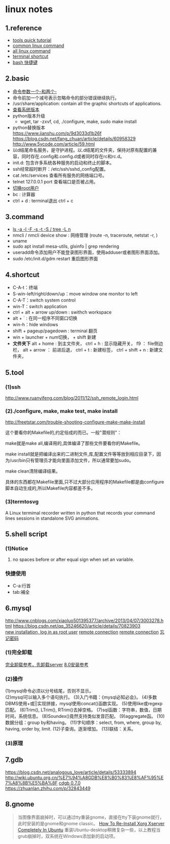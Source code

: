 # linux notes

## 1.reference

+ [tools quick tutorial](http://linuxtools-rst.readthedocs.io/zh_CN/latest/base/01_use_man.html)
+ [common linux command](https://www.cnblogs.com/peida/archive/2012/12/05/2803591.html)
+ [all linux command](http://www.runoob.com/linux/linux-command-manual.html)
+ [terminal shortcut](https://www.cnblogs.com/cobbliu/p/3629772.html)
+ [bash 快捷键](https://github.com/hokein/Wiki/wiki/Bash-Shell%E5%B8%B8%E7%94%A8%E5%BF%AB%E6%8D%B7%E9%94%AE)

## 2.basic

+ [命令参数一个-和两个-](https://www.zhihu.com/question/41366215)
+ 命令前加一个减号表示忽略命令的部分错误继续执行。
+ /usr/share/application: contain all the graphic shortcuts of applications.
+ [查看系统版本](https://blog.csdn.net/u011669700/article/details/79443134)
+ python版本升级  
  + wget, tar -zxvf, cd, ./configure, make, sudo make install
+ python替换版本  
  <https://www.jianshu.com/p/9d3033d1b26f>
  <https://blog.csdn.net/fang_chuan/article/details/60958329>
  <http://www.5ycode.com/article/59.html>
+ 以d结尾命名服务，是守护进程。以.d结尾的文件夹，保持对原有配置的兼容，同时存在.config和.config.d或者同时存在rc和rc.d。
+ init.d: 包含许多系统各种服务的启动和终止的脚本。
+ ssh经常超时断开：/etc/ssh/sshd_config配置。
+ cat /etc/services 查看所有服务的网络端口号。
+ telnet 127.0.0.1 port 查看端口是否被占用。
+ [切换root用户](https://www.cnblogs.com/weiweiqiao99/archive/2010/11/10/1873761.html)
+ bc : 计算器
+ ctrl + d : terminal退出  ctrl + c

## 3.command

+ [ls -a -l -F -s -t -S / tree -L n](https://blog.csdn.net/xuehuafeiwu123/article/details/53817161)
+ nmcli / nmcli device show : 网络管理 (route -n, traceroute, netstat -r, )
+ uname
+ sudo apt install mesa-utils, glxinfo | grep rendering
+ useradd命令添加用户不能登录图形界面，使用adduser或者图形界面添加。
+ sudo /etc/init.d/gdm restart 重启图形界面

## 4.shortcut

+ C-A-t：终端
+ S-win-left/right/down/up：move window one monitor to left
+ C-A-T：switch system control
+ win-T：switch application
+ ctrl + alt + arrow up/down : swithch workspace
+ alt + ` : 在同一程序不同窗口切换
+ win-h：hide windows
+ shift + pageup/pagedown : terminal 翻页
+ win + launcher + num切换， + shift 新建
+ **文件夹下** alt + home : 到主文件夹， ctrl + h : 显示隐藏开关， f9 ： file侧边栏， alt + arrow ： 前进后退， ctrl + t : 新建标签， ctrl + shift + n : 新建文件夹，

## 5.tool

### (1)ssh

<http://www.ruanyifeng.com/blog/2011/12/ssh_remote_login.html>

### (2)./configure, make, make test, make install

<http://freetstar.com/trouble-shooting-configure-make-make-install>

这个要看你的Makefile的,约定俗成的而已。一般"潜规则"：

make就是make all,编译用的,具体编译了那些文件要看你的Makefile。

make install就是把编译出来的二进制文件,库,配置文件等等放到相应目录下，因为/usr/bin只有管理员才能向里面添加文件，所以通常要加sudo。

make clean清除编译结果。

具体的东西都在Makefile里面,只不过大部分应用程序的Makefile都是由configure脚本自动生成的,所以Makefile内容都差不多。

### (3)termtosvg

A Linux termimal recorder written in python that records your command lines sessions in standalone SVG animations.

## 5.shell script

### (1)Notice

1) no spaces before or after equal sign when set an variable.

### 快捷使用

+ C-a:行首
+ tab:補全

## 6.mysql

<http://www.cnblogs.com/xiaoluo501395377/archive/2013/04/07/3003278.html>
<https://blog.csdn.net/qq_35246620/article/details/70823903>  
[new installation, log in as root user](https://stackoverflow.com/questions/39281594/error-1698-28000-access-denied-for-user-rootlocalhost)
[remote connection](https://devdocs.magento.com/guides/v2.0/install-gde/prereq/mysql_remote.html)
[remote connection](https://www.cnblogs.com/XL-Liang/archive/2012/05/03/2481310.html)
[忘记密码](https://my.oschina.net/u/2297737/blog/688214)

### (1)完全卸载

[完全卸载参考，先卸载server](https://blog.csdn.net/w3045872817/article/details/77334886)
[8.0安装参考](https://blog.csdn.net/zyqblog/article/details/80159990)

### (2)操作

(1)mysql命令必须以分号结尾，否则不显示。  
(2)mysql可以输入多个语句执行。
(3)入门书籍：《mysql必知必会》。
(4)多数DBMS使用+或||实现拼接，mysql使用concat()函数实现。
(5)使用like或regexp匹配。
(6)Trim(), LTrim(), RTrim()去掉空格。
(7)sql函数：字符串，数值，日期时间，系统信息。
(8)Soundex()竟然支持类似发音匹配。
(9)aggregate函。
(10)数据分组：group by和having。
(11)字句顺序：select, from, where, group by, having, order by, limit.
(12)子查询。逐渐增加。
(13)联结：关系。

### (3)原理

## 7.gdb

<https://blog.csdn.net/analogous_love/article/details/53333894>
<http://wiki.ubuntu.org.cn/%E7%94%A8GDB%E8%B0%83%E8%AF%95%E7%A8%8B%E5%BA%8F>
[cdgb 0.7.0](https://cgdb.github.io/)
<https://zhuanlan.zhihu.com/p/32843449>

## 8.gnome

> 当图像界面崩掉时，可以通过tty重装gnome，直接在tty下装gnome就行，此时安装的是gnome和gnome classic。
[How To Re-Install Xorg Xserver Completely In Ubuntu](https://www.computersnyou.com/4945/re-install-xorg-xserver-completely-ubuntu/)
> 重装Ubuntu-desktop稍微复杂一些，以上教程当grub崩掉时，双系统在Windows添加新的启动项。